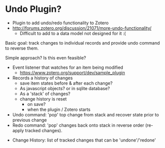 
# Undo Plugin?

* Plugin to add undo/redo functionality to Zotero
* http://forums.zotero.org/discussion/21071/more-undo-functionality/
  - Difficult to add to a data model not designed for it :(

Basic goal: track changes to individual records and provide undo command to reverse them. 

Simple approach?  Is this even feasible?
+ Event listener that watches for an item being modified
  + <https://www.zotero.org/support/dev/sample_plugin>
+ Records a history of changes
  + save item states before & after each change?  
  + As javascript objects?  or in sqlite database?
  + As a 'stack' of changes?
  + change history is reset
    - on save?
    + when the plugin / Zotero starts
+ Undo command: 'pop' top change from stack and recover state prior to previous change
+ Redo command: 'pop' changes back onto stack in reverse order (re-apply tracked changes).
- Change History: list of tracked changes that can be 'undone'/'redone'

